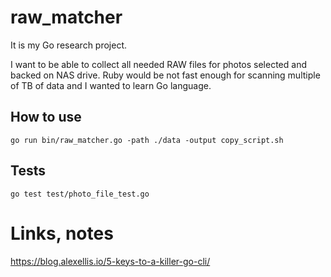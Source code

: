 # raw_matcher

It is my Go research project.

I want to be able to collect all needed RAW files for photos selected
and backed on NAS drive. Ruby would be not fast enough for scanning
multiple of TB of data and I wanted to learn Go language.

## How to use

```
go run bin/raw_matcher.go -path ./data -output copy_script.sh
```

## Tests

`go test test/photo_file_test.go`

# Links, notes

https://blog.alexellis.io/5-keys-to-a-killer-go-cli/
